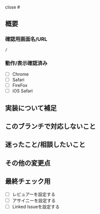 close #

## 概要

### 確認用画面名/URL
`/`

### 動作/表示確認済み
- [ ] Chrome
- [ ] Safari
- [ ] FireFox
- [ ] iOS Safari

## 実装について補足


## このブランチで対応しないこと


## 迷ったこと/相談したいこと


## その他の変更点


## 最終チェック用
- [ ] レビュアーを設定する
- [ ] アサイニーを設定する
- [ ] Linked Issueを設定する

